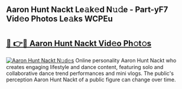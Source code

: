## Aaron Hunt Nackt Le𝚊k𝚎d N𝚞𝚍e - Part-yF7 Vid𝚎o Photos Le𝚊ks WCPEu

# <h2><a href="http://fb4yya.evod.top/?m=Aaron+Hunt+Nackt">🔗 👉🔴 Aaron Hunt Nackt Vid𝚎o Ph𝚘t𝚘s</a></h2>

[![Aaron Hunt Nackt N𝚞d𝚎s](https://i.imgur.com/8V9OHl7.gif)](http://fb4yya.evod.top/?m=Aaron+Hunt+Nackt)
Online personality Aaron Hunt Nackt who creates engaging lifestyle and dance content, featuring solo and collaborative dance trend performances and mini vlogs. The public's perception Aaron Hunt Nackt of a public figure can change over time. 
